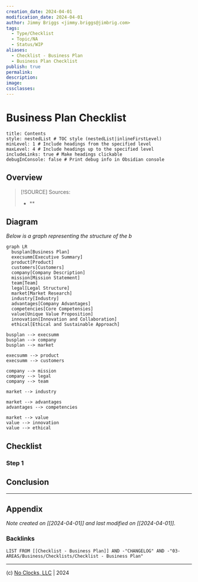 ```yaml
---
creation_date: 2024-04-01
modification_date: 2024-04-01
author: Jimmy Briggs <jimmy.briggs@jimbrig.com>
tags:
  - Type/Checklist
  - Topic/NA
  - Status/WIP
aliases:
  - Checklist - Business Plan
  - Business Plan Checklist
publish: true
permalink:
description:
image:
cssclasses:
---
```


# Business Plan Checklist

```table-of-contents
title: Contents 
style: nestedList # TOC style (nestedList|inlineFirstLevel)
minLevel: 1 # Include headings from the specified level
maxLevel: 4 # Include headings up to the specified level
includeLinks: true # Make headings clickable
debugInConsole: false # Print debug info in Obsidian console
```

## Overview

> [!SOURCE] Sources:
> - **

## Diagram

*Below is a graph representing the structure of the b*

```mermaid
graph LR
  busplan[Business Plan]
  execsumm[Executive Summary]
  product[Product]
  customers[Customers]
  company[Company Description]
  mission[Mission Statement]
  team[Team]
  legal[Legal Structure]
  market[Market Research]
  industry[Industry]
  advantages[Company Advantages]
  competencies[Core Competensies]
  value[Unique Value Proposition]
  innovation[Innovation and Collaboration]
  ethical[Ethical and Sustainable Approach]

busplan --> execsumm
busplan --> company
busplan --> market

execsumm --> product
execsumm --> customers

company --> mission
company --> legal
company --> team

market --> industry

market --> advantages
advantages --> competencies

market --> value
value --> innovation
value --> ethical
```

## Checklist

### Step 1

## Conclusion

***

## Appendix

*Note created on [[2024-04-01]] and last modified on [[2024-04-01]].*

### Backlinks

```dataview
LIST FROM [[Checklist - Business Plan]] AND -"CHANGELOG" AND -"03-AREAS/Business/Checklists/Checklist - Business Plan"
```

***

(c) [No Clocks, LLC](https://github.com/noclocks) | 2024

